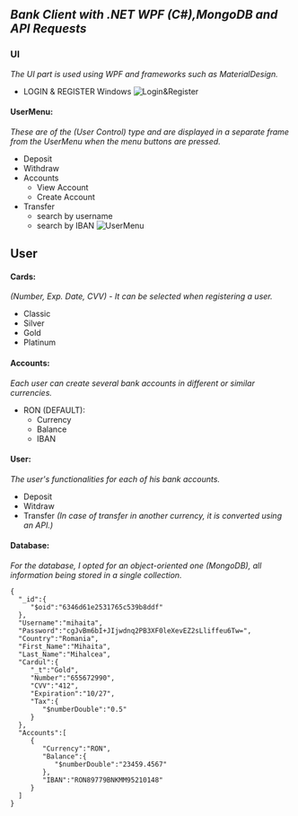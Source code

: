 ## _Bank Client with .NET WPF (C#),MongoDB and API Requests_ 
### UI
*The UI part is used using WPF and frameworks such as MaterialDesign.*
- LOGIN & REGISTER Windows
![Login&Register](https://i.imgur.com/XJdNHZl.png)
#### UserMenu:

*These are of the (User Control) type and are displayed in a separate frame from the UserMenu when the menu buttons are pressed.*
- Deposit
- Withdraw
- Accounts
  - View Account
  - Create Account
- Transfer
    - search by username
    - search by IBAN
![UserMenu](https://i.imgur.com/wtBPqAg.png)

## User
#### Cards:
 *(Number, Exp. Date, CVV) - It can be selected when registering a user.*
  - Classic
  - Silver
  - Gold
  - Platinum
  
#### Accounts:
 *Each user can create several bank accounts in different or similar currencies.*
  - RON (DEFAULT):
    - Currency
    - Balance
    - IBAN
 #### User:
 *The user's functionalities for each of his bank accounts.*
 - Deposit
 - Witdraw
 - Transfer *(In case of transfer in another currency, it is converted using an API.)* 
 
 
 #### Database:
 *For the database, I opted for an object-oriented one (MongoDB), all information being stored in a single collection.*
 ```
 {
   "_id":{
      "$oid":"6346d61e2531765c539b8ddf"
   },
   "Username":"mihaita",
   "Password":"cgJvBm6bI+JIjwdnq2PB3XF0leXevEZ2sLliffeu6Tw=",
   "Country":"Romania",
   "First_Name":"Mihaita",
   "Last_Name":"Mihalcea",
   "Cardul":{
      "_t":"Gold",
      "Number":"655672990",
      "CVV":"412",
      "Expiration":"10/27",
      "Tax":{
         "$numberDouble":"0.5"
      }
   },
   "Accounts":[
      {
         "Currency":"RON",
         "Balance":{
            "$numberDouble":"23459.4567"
         },
         "IBAN":"RON89779BNKMM95210148"
      }
   ]
}
```
    
 
    
    



  
